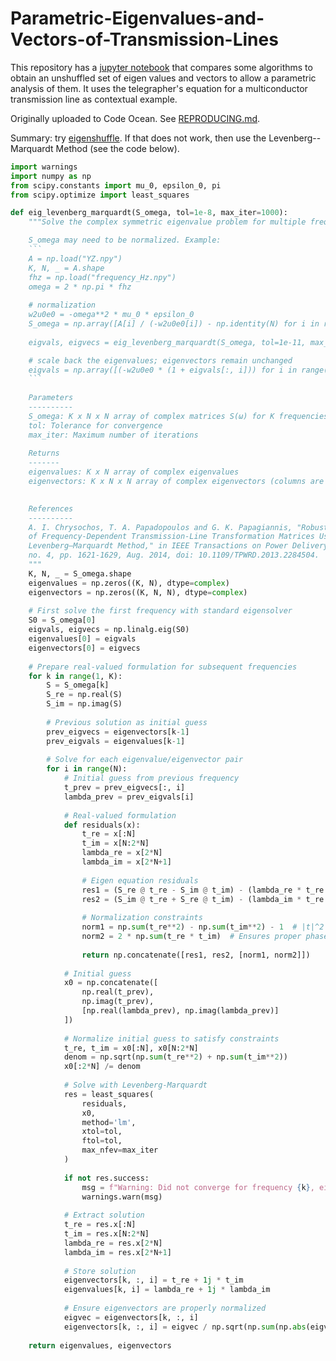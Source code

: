 # Parametric-Eigenvalues-and-Vectors-of-Transmission-Lines

This repository has a [jupyter notebook](code/unshuffled_eigen.ipynb) that compares some algorithms to obtain an unshuffled set of eigen values and vectors to allow a parametric analysis of them. It uses the telegrapher's equation for a multiconductor transmission line as contextual example.

Originally uploaded to Code Ocean. See [REPRODUCING.md](REPRODUCING.md).

Summary: try [eigenshuffle](https://github.com/ograsdijk/eigenshuffle). If that does not work,
then use the Levenberg--Marquardt Method (see the code below).

```python
import warnings
import numpy as np
from scipy.constants import mu_0, epsilon_0, pi
from scipy.optimize import least_squares

def eig_levenberg_marquardt(S_omega, tol=1e-8, max_iter=1000):
    """Solve the complex symmetric eigenvalue problem for multiple frequencies.

    S_omega may need to be normalized. Example:
    ```
    A = np.load("YZ.npy")
    K, N, _ = A.shape
    fhz = np.load("frequency_Hz.npy")
    omega = 2 * np.pi * fhz
    
    # normalization
    w2u0e0 = -omega**2 * mu_0 * epsilon_0
    S_omega = np.array([A[i] / (-w2u0e0[i]) - np.identity(N) for i in range(K)])
    
    eigvals, eigvecs = eig_levenberg_marquardt(S_omega, tol=1e-11, max_iter=10000)

    # scale back the eigenvalues; eigenvectors remain unchanged
    eigvals = np.array([(-w2u0e0 * (1 + eigvals[:, i])) for i in range(N)]).T
    ```
    
    Parameters
    ----------
    S_omega: K x N x N array of complex matrices S(ω) for K frequencies
    tol: Tolerance for convergence
    max_iter: Maximum number of iterations
    
    Returns
    -------
    eigenvalues: K x N array of complex eigenvalues
    eigenvectors: K x N x N array of complex eigenvectors (columns are eigenvectors)

    
    References
    ----------
    A. I. Chrysochos, T. A. Papadopoulos and G. K. Papagiannis, "Robust Calculation
    of Frequency-Dependent Transmission-Line Transformation Matrices Using the
    Levenberg–Marquardt Method," in IEEE Transactions on Power Delivery, vol. 29,
    no. 4, pp. 1621-1629, Aug. 2014, doi: 10.1109/TPWRD.2013.2284504.
    """
    K, N, _ = S_omega.shape
    eigenvalues = np.zeros((K, N), dtype=complex)
    eigenvectors = np.zeros((K, N, N), dtype=complex)
    
    # First solve the first frequency with standard eigensolver
    S0 = S_omega[0]
    eigvals, eigvecs = np.linalg.eig(S0)
    eigenvalues[0] = eigvals
    eigenvectors[0] = eigvecs
    
    # Prepare real-valued formulation for subsequent frequencies
    for k in range(1, K):
        S = S_omega[k]
        S_re = np.real(S)
        S_im = np.imag(S)
        
        # Previous solution as initial guess
        prev_eigvecs = eigenvectors[k-1]
        prev_eigvals = eigenvalues[k-1]
        
        # Solve for each eigenvalue/eigenvector pair
        for i in range(N):
            # Initial guess from previous frequency
            t_prev = prev_eigvecs[:, i]
            lambda_prev = prev_eigvals[i]
            
            # Real-valued formulation
            def residuals(x):
                t_re = x[:N]
                t_im = x[N:2*N]
                lambda_re = x[2*N]
                lambda_im = x[2*N+1]
                
                # Eigen equation residuals
                res1 = (S_re @ t_re - S_im @ t_im) - (lambda_re * t_re - lambda_im * t_im)
                res2 = (S_im @ t_re + S_re @ t_im) - (lambda_im * t_re + lambda_re * t_im)
                
                # Normalization constraints
                norm1 = np.sum(t_re**2) - np.sum(t_im**2) - 1  # |t|^2 = 1
                norm2 = 2 * np.sum(t_re * t_im)  # Ensures proper phase
                
                return np.concatenate([res1, res2, [norm1, norm2]])
            
            # Initial guess
            x0 = np.concatenate([
                np.real(t_prev),
                np.imag(t_prev),
                [np.real(lambda_prev), np.imag(lambda_prev)]
            ])
            
            # Normalize initial guess to satisfy constraints
            t_re, t_im = x0[:N], x0[N:2*N]
            denom = np.sqrt(np.sum(t_re**2) + np.sum(t_im**2))
            x0[:2*N] /= denom
            
            # Solve with Levenberg-Marquardt
            res = least_squares(
                residuals,
                x0,
                method='lm',
                xtol=tol,
                ftol=tol,
                max_nfev=max_iter
            )
            
            if not res.success:
                msg = f"Warning: Did not converge for frequency {k}, eigenvalue {i}\nResidual norm: {np.linalg.norm(res.fun)}"
                warnings.warn(msg)
            
            # Extract solution
            t_re = res.x[:N]
            t_im = res.x[N:2*N]
            lambda_re = res.x[2*N]
            lambda_im = res.x[2*N+1]
            
            # Store solution
            eigenvectors[k, :, i] = t_re + 1j * t_im
            eigenvalues[k, i] = lambda_re + 1j * lambda_im
            
            # Ensure eigenvectors are properly normalized
            eigvec = eigenvectors[k, :, i]
            eigenvectors[k, :, i] = eigvec / np.sqrt(np.sum(np.abs(eigvec)**2))
    
    return eigenvalues, eigenvectors
```